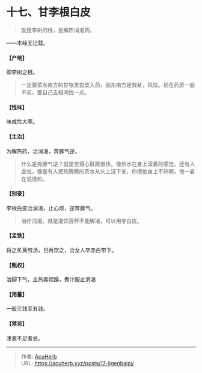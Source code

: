 # 十七、甘李根白皮


> 就是李树的根，是解热消渴药。

——本经无记载。
#### 【产地】
即李树之根。

> 一定要菜东南方的甘根里白皮入药，因东南方是巽卦，风位。现在药房一般不买，要自己去相间找一点。

#### 【性味】
味咸性大寒。
#### 【主治】
为解热药，治消渴，奔豚气逆。

> 什么是奔豚气逆？就是觉得心脏跳很快，像热水在身上滚着的感觉，还有人会说，像是有人把热腾腾的茶水从头上浇下来，你摸他身上不热啊，他一直在说很热。

#### 【别录】
李根白皮治消渴，止心烦，逆奔豚气。

> 治疗消渴。就是渴饮百杯不能解渴，可以用李白皮。

#### 【孟铣】
将之炙黄煎汤，日再饮之，治女人卒赤白带下。
#### 【甄权】
治脚下气，主热毒烦躁，煮汁服止消渴
#### 【用量】
一般三钱至五钱。
#### 【禁忌】
津液不足者忌。

---

> 作者: [AcuHerb](https://acuherb.xyz)  
> URL: https://acuherb.xyz/posts/17-ligenbaipi/  

